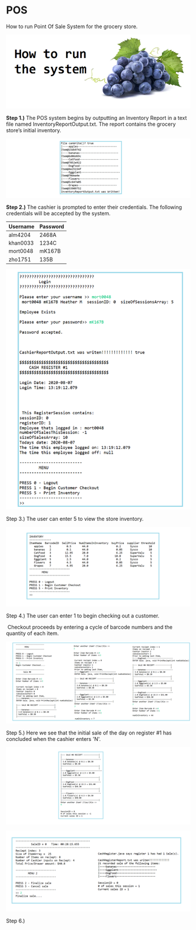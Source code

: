# POS
How to run Point Of Sale System for the grocery store.

![grocery grapes](https://raw.githubusercontent.com/heathermortensen/POS/master/images/grapes.png)

**Step 1.)** The POS system begins by outputting an Inventory Report in a text file named InventoryReportOutput.txt. The report contains the grocery store’s initial inventory.

![](https://raw.githubusercontent.com/heathermortensen/POS/master/images/image_1_program_output.png)

**Step 2.)** The cashier is prompted to enter their credentials. The following credentials will be accepted by the system.

| Username | Password |
| -------- | -------- |
| alm4204  | 2468A    |
| khan0033 | 1234C    |
| mort0048 | mK167B   |
| zho1751  | 135B     |

![](https://raw.githubusercontent.com/heathermortensen/POS/master/images/image_2_program_output.png)



Step 3.) The user can enter 5 to view the store inventory.

![Store Inventory](https://raw.githubusercontent.com/heathermortensen/POS/master/images/image_3_program_output.png)

Step 4.) The user can enter 1 to begin checking out a customer. 

​			Checkout proceeds by entering a cycle of barcode numbers and the quantity of each item.

![](https://raw.githubusercontent.com/heathermortensen/POS/master/images/image_4_program_output.png)

Step 5.) Here we see that the initial sale of the day on register #1 has concluded when the cashier enters 'N'.

![](https://raw.githubusercontent.com/heathermortensen/POS/master/images/image_5_program_output.png)



![conclusion of a sale](https://raw.githubusercontent.com/heathermortensen/POS/master/images/image_6_program_output.png)

Step 6.) 